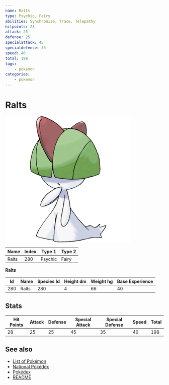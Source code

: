 ```yaml
---
name: Ralts
type: Psychic, Fairy
abilities: Synchronize, Trace, Telepathy
hitpoints: 28
attack: 25
defense: 25
specialattack: 45
specialdefense: 35
speed: 40
total: 198
tags:
    - pokemon
categories:
    - pokemon
---
```


# Ralts


![Ralts](images/280.png)

| **Name** | **Index** | **Type 1** | **Type 2** |
|----|----|----|----|
| Ralts | 280 | Psychic | Fairy  |

**Ralts** 




| **Id** | **Name** | **Species Id** | **Height dm** | **Weight hg** | **Base Experience** |
|--------|----------|----------------|------------|------------|---------------------|
| 280 | Ralts | 280 | 4 | 66 | 40 |



## Stats

| **Hit Points** | **Attack** | **Defense** | **Special Attack** | **Special Defense** | **Speed** | **Total** |
|----------------|------------|-------------|--------------------|---------------------|-----------|-----------|
| 28 | 25 | 25 | 45 | 35 | 40 | 198 |

## See also

- [List of Pokémon](../pokemon.md)
- [National Pokédex](../national_pokedex.md)
- [Pokédex](../pokedex.md)
- [README](../README.md)
